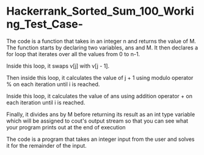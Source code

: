 # Hackerrank_Sorted_Sum_100_Working_Test_Case-
 The code is a function that takes in an integer n and returns the value of M. The function starts by declaring two variables, ans and M. It then declares a for loop that iterates over all the values from 0 to n-1.
 
 Inside this loop, it swaps v[j] with v[j - 1].
 
 Then inside this loop, it calculates the value of j + 1 using modulo operator % on each iteration until i is reached.
 
 Inside this loop, it calculates the value of ans using addition operator + on each iteration until i is reached.
 
 Finally, it divides ans by M before returning its result as an int type variable which will be assigned to cout's output stream so that you can see what your program prints out at the end of execution
 
 The code is a program that takes an integer input from the user and solves it for the remainder of the input.
